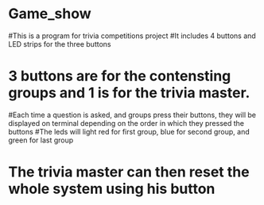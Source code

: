 # Game_show
#This is a program for trivia competitions project
#It includes 4 buttons and LED strips for the three buttons
# 3 buttons are for the contensting groups and 1 is for the trivia master.
#Each time a question is asked, and groups press their buttons, they will be displayed on terminal depending on the order in which they     pressed the buttons
#The leds will light red for first group, blue for second group, and green for last group
# The trivia master can then reset the whole system using his button
